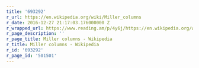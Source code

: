 ```yaml
---
title: '693292'
r_url: https://en.wikipedia.org/wiki/Miller_columns
r_date: 2016-12-27 21:17:03.176000000 Z
r_wrapped_url: https://www.reading.am/p/4y6j/https://en.wikipedia.org/wiki/Miller_columns
r_page_description: ''
r_page_title: Miller columns - Wikipedia
r_title: Miller columns - Wikipedia
r_id: '693292'
r_page_id: '501501'
---
```


